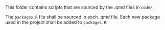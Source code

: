 This folder contains scripts that are sourced by the .qmd files in `code/`.

The `packages.R` file shall be sourced in each .qmd file. Each new package used in the project shall be added to `packages.R`.
